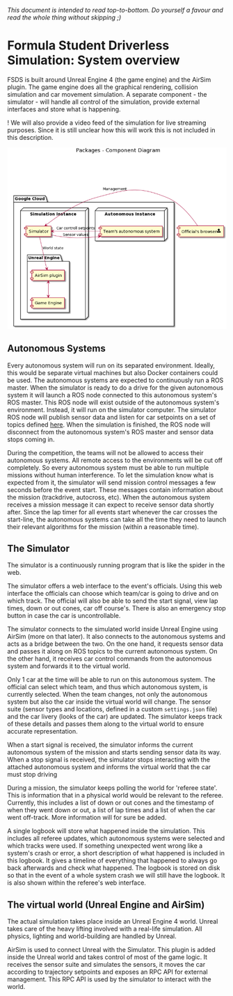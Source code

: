 _This document is intended to read top-to-bottom. Do yourself a favour and read the whole thing without skipping ;)_

# Formula Student Driverless Simulation: System overview

FSDS is built around Unreal Engine 4 (the game engine) and the AirSim plugin. 
The game engine does all the graphical rendering, collision simulation and car movement simulation. 
A separate component - the simulator - will handle all control of the simulation, provide external interfaces and store what is happening.

! We will also provide a video feed of the simulation for live streaming purposes.
  Since it is still unclear how this will work this is not included in this description.

![System overview](images/system-overview.png)

## Autonomous Systems

Every autonomous system will run on its separated environment. 
Ideally, this would be separate virtual machines but also Docker containers could be used.
The autonomous systems are expected to continuously run a ROS master.
When the simulator is ready to do a drive for the given autonomous system it will launch a ROS node connected to this autonomous system's ROS master.
This ROS node will exist outside of the autonomous system's environment. Instead, it will run on the simulator computer.
The simulator ROS node will publish sensor data and listen for car setpoints on a set of topics defined [here](airsim-ros-wrapper.md).
When the simulation is finished, the ROS node will disconnect from the autonomous system's ROS master and sensor data stops coming in.

During the competition, the teams will not be allowed to access their autonomous systems.
All remote access to the environments will be cut off completely.
So every autonomous system must be able to run multiple missions without human interference.
To let the simulation know what is expected from it, the simulator will send mission control messages a few seconds before the event start.
These messages contain information about the mission (trackdrive, autocross, etc).
When the autonomous system receives a mission message it can expect to receive sensor data shortly after.
Since the lap timer for all events start whenever the car crosses the start-line, the autonomous systems can take all the time they need to launch their relevant algorithms for the mission (within a reasonable time).

## The Simulator

The simulator is a continuously running program that is like the spider in the web.

The simulator offers a web interface to the event's officials. 
Using this web interface the officials can choose which team/car is going to drive and on which track.
The official will also be able to send the start signal, view lap times, down or out cones, car off course's.
There is also an emergency stop button in case the car is uncontrollable.

The simulator connects to the simulated world inside Unreal Engine using AirSim (more on that later).
It also connects to the autonomous systems and acts as a bridge between the two.
On the one hand, it requests sensor data and passes it along on ROS topics to the current autonomous system.
On the other hand, it receives car control commands from the autonomous system and forwards it to the virtual world.

Only 1 car at the time will be able to run on this autonomous system.
The official can select which team, and thus which autonomous system, is currently selected.
When the team changes, not only the autonomous system but also the car inside the virtual world will change.
The sensor suite (sensor types and locations, defined in a custom `settings.json` file) and the car livery (looks of the car) are updated.
The simulator keeps track of these details and passes them along to the virtual world to ensure accurate representation.

When a start signal is received, the simulator informs the current autonomous system of the mission and starts sending sensor data its way.
When a stop signal is received, the simulator stops interacting with the attached autonomous system and informs the virtual world that the car must stop driving

During a mission, the simulator keeps polling the world for 'referee state'. 
This is information that in a physical world would be relevant to the referee.
Currently, this includes a list of down or out cones and the timestamp of when they went down or out, a list of lap times and a list of when the car went off-track.
More information will for sure be added.

A single logbook will store what happened inside the simulation.
This includes all referee updates, which autonomous systems were selected and which tracks were used.
If something unexpected went wrong like a system's crash or error, a short description of what happened is included in this logbook.
It gives a timeline of everything that happened to always go back afterwards and check what happened.
The logbook is stored on disk so that in the event of a whole system crash we will still have the logbook.
It is also shown within the referee's web interface.

## The virtual world (Unreal Engine and AirSim)

The actual simulation takes place inside an Unreal Engine 4 world.
Unreal takes care of the heavy lifting involved with a real-life simulation.
All physics, lighting and world-building are handled by Unreal.

AirSim is used to connect Unreal with the Simulator.
This plugin is added inside the Unreal world and takes control of most of the game logic.
It receives the sensor suite and simulates the sensors, it moves the car according to trajectory setpoints and exposes an RPC API for external management.
This RPC API is used by the simulator to interact with the world.
